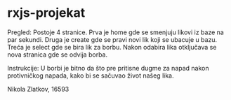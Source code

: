 # rxjs-projekat

Pregled:
  Postoje 4 stranice. 
  Prva je home gde se smenjuju likovi iz baze na par sekundi.
  Druga je create gde se pravi novi lik koji se ubacuje u bazu.
  Treća je select gde se bira lik za borbu.
  Nakon odabira lika otključava se nova stranica gde se odvija borba.
  
Instrukcije:
  U borbi je bitno da što pre pritisne dugme za napad nakon protivničkog napada, kako bi se sačuvao život našeg lika.

Nikola Zlatkov, 16593
